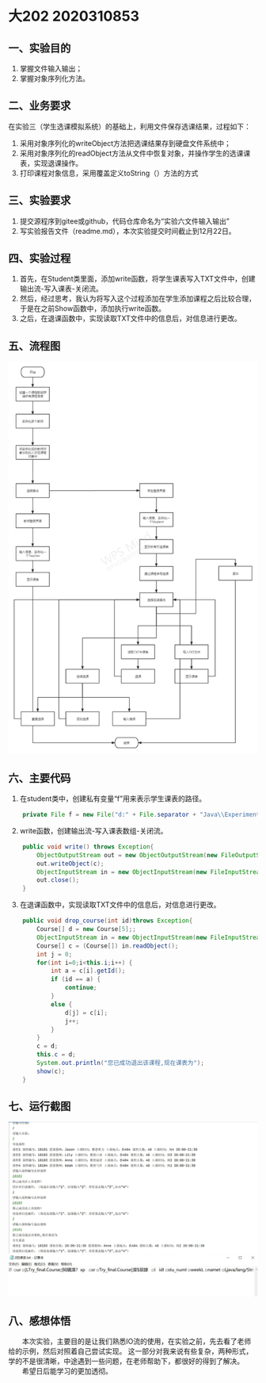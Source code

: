 # 大202 2020310853
## 一、实验目的
1. 掌握文件输入输出；
2. 掌握对象序列化方法。

## 二、业务要求
在实验三（学生选课模拟系统）的基础上，利用文件保存选课结果，过程如下：
1. 采用对象序列化的writeObject方法把选课结果存到硬盘文件系统中；
2. 采用对象序列化的readObject方法从文件中恢复对象，并操作学生的选课课表，实现退课操作。
3. 打印课程对象信息，采用覆盖定义toString（）方法的方式

## 三、实验要求
1. 提交源程序到gitee或github，代码仓库命名为“实验六文件输入输出”
2. 写实验报告文件（readme.md），本次实验提交时间截止到12月22日。

## 四、实验过程 
1. 首先，在Student类里面，添加write函数，将学生课表写入TXT文件中，创建输出流-写入课表-关闭流。
2. 然后，经过思考，我认为将写入这个过程添加在学生添加课程之后比较合理，于是在之前Show函数中，添加执行write函数。
3. 之后，在退课函数中，实现读取TXT文件中的信息后，对信息进行更改。

## 五、流程图
![](https://github.com/Minomeis/Java-Experiment06/blob/master/img/lc.png)

## 六、主要代码
1. 在student类中，创建私有变量“f”用来表示学生课表的路径。
```java
    private File f = new File("d:" + File.separator + "Java\\Experiment06\\TXT" + File.separator + this.getName() + "的课表.txt");
```
2. write函数，创建输出流-写入课表数组-关闭流。
```java
    public void write() throws Exception{
        ObjectOutputStream out = new ObjectOutputStream(new FileOutputStream(f)); //输出流：往外输出
        out.writeObject(c);
        ObjectInputStream in = new ObjectInputStream(new FileInputStream(f));
        out.close();
    }
```
3. 在退课函数中，实现读取TXT文件中的信息后，对信息进行更改。
```java
    public void drop_course(int id)throws Exception{
        Course[] d = new Course[5];;
        ObjectInputStream in = new ObjectInputStream(new FileInputStream(f));
        Course[] c = (Course[]) in.readObject();
        int j = 0;
        for(int i=0;i<this.i;i++) {
            int a = c[i].getId();
            if (id == a) {
                continue;
            }
            else {
                d[j] = c[i];
                j++;
            }
        }
        c = d;
        this.c = d;
        System.out.println("您已成功退出该课程,现在课表为");
        show(c);
    }
```
## 七、运行截图
![](https://github.com/Minomeis/Java-Experiment06/blob/master/img/001.jpg)
![](https://github.com/Minomeis/Java-Experiment06/blob/master/img/002.jpg)
## 八、感想体悟
&emsp;&emsp;本次实验，主要目的是让我们熟悉IO流的使用，在实验之前，先去看了老师给的示例，然后对照着自己尝试实现。
这一部分对我来说有些复杂，两种形式，学的不是很清晰，中途遇到一些问题，在老师帮助下，都很好的得到了解决。
<br>&emsp;&emsp;希望日后能学习的更加透彻。